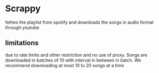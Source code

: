 # Scrappy
fethes the playlist from spotify and downloads the songs in audio format through youtube

## limitations
due to rate limits and other restriction and no use of proxy. Songs are downloaded in batches of 10 with interval in between in batch. We recommend downloading at most 10 to 20 songs at a time
